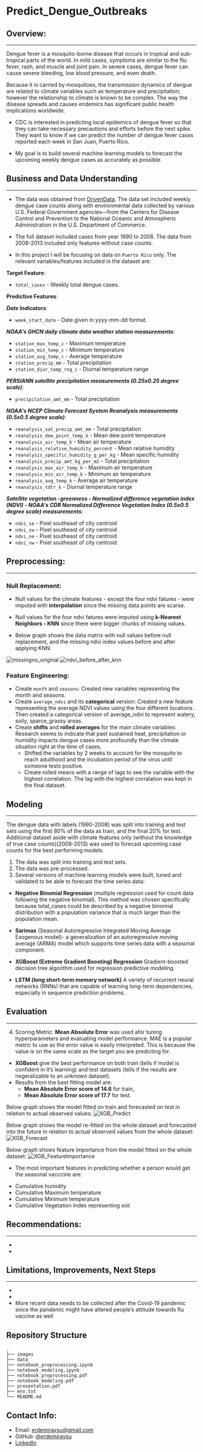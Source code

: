 # Predict_Dengue_Outbreaks


## Overview:
***

Dengue fever is a mosquito-borne disease that occurs in tropical and sub-tropical parts of the world. In mild cases, symptoms are similar to the flu: fever, rash, and muscle and joint pain. In severe cases, dengue fever can cause severe bleeding, low blood pressure, and even death.

Because it is carried by mosquitoes, the transmission dynamics of dengue are related to climate variables such as temperature and precipitation; however the relationship to climate is known to be complex.  The way the disease spreads and causes endemics has significant public health implications worldwide.

- CDC is interested in predicting local epidemics of dengue fever so that they can take necessary precautions and efforts before the next spike. They want to know if we can predict the number of dengue fever cases reported each week in San Juan, Puerto Rico.

- My goal is to build several machine learning models to forecast the upcoming weekly dengue cases as accurately as possible.  

## Business and Data Understanding
***

* The data was obtained from [DrivenData](https://www.drivendata.org/competitions/44/dengai-predicting-disease-spread/). The data set included weekly dengue case counts along with environmental data collected by various U.S. Federal Government agencies—from the Centers for Disease Control and Prevention to the National Oceanic and Atmospheric Administration in the U.S. Department of Commerce. 

* The full dataset included cases from year 1990 to 2008. The data from 2008-2013 included only features without case counts. 

* In this project I will be focusing on data on `Puerto Rico` only. The relevant variables/features included in the dataset are:

**Target Feature**: 
* `total_cases` - Weekly total dengue cases.

**Predictive Features**:

***Date Indicators***:
* `week_start_date` - Date given in yyyy-mm-dd format.

***NOAA's GHCN daily climate data weather station measurements***:
* `station_max_temp_c` - Maximum temperature
* `station_min_temp_c` - Minimum temperature
* `station_avg_temp_c` - Average temperature
* `station_precip_mm` - Total precipitation
* `station_diur_temp_rng_c` - Diurnal temperature range

***PERSIANN satellite precipitation measurements (0.25x0.25 degree scale)***:
* `precipitation_amt_mm` - Total precipitation

***NOAA's NCEP Climate Forecast System Reanalysis measurements (0.5x0.5 degree scale)***:
* `reanalysis_sat_precip_amt_mm` - Total precipitation
* `reanalysis_dew_point_temp_k` - Mean dew point temperature
* `reanalysis_air_temp_k` - Mean air temperature
* `reanalysis_relative_humidity_percent` - Mean relative humidity
* `reanalysis_specific_humidity_g_per_kg` - Mean specific humidity
* `reanalysis_precip_amt_kg_per_m2` - Total precipitation
* `reanalysis_max_air_temp_k` - Maximum air temperature
* `reanalysis_min_air_temp_k` - Minimum air temperature
* `reanalysis_avg_temp_k` - Average air temperature
* `reanalysis_tdtr_k` - Diurnal temperature range

***Satellite vegetation -greenness - Normalized difference vegetation index (NDVI) - NOAA's CDR Normalized Difference Vegetation Index (0.5x0.5 degree scale) measurements***: 
* `ndvi_se` - Pixel southeast of city centroid
* `ndvi_sw` - Pixel southeast of city centroid
* `ndvi_ne` - Pixel southeast of city centroid
* `ndvi_nw` - Pixel southeast of city centroid



## Preprocessing: 
***

### Null Replacement:

* Null values for the climate features - except the four ndvi fatures - were imputed with **interpolation** since the missing data points are scarse.
* Null values for the four ndvi fatures were imputed using **k-Nearest Neighbors - KNN** since there were bigger chunks of missing values.

* Below graph shows the data matrix with null values before null replacement, and the missing ndvi index values before and after applying KNN:

![missingno_original](https://user-images.githubusercontent.com/61121277/229592221-48bda85a-5e51-4c38-bf3d-0a7da45dc885.png)
![ndvi_before_after_knn](https://user-images.githubusercontent.com/61121277/229592271-63de0016-1e5e-427f-ab08-99e3ff5fbca8.png)


### Feature Engineering:

* Create `month` and `seasons`: Created new variables representing the month and seasons. 
* Create `average_ndvi` and its **categorical** version: Created a new feature representing the average NDVI values using the four different locations. Then created a categorical version of average_ndvi to represent watery, soily, sparce_grassy areas.
* Create **shifts** and **rolled averages** for the main climate variables:
Research seems to indicate that past sustained heat, precipitation or humidity impacts dengue cases more profoundly than the climate situation right at the time of cases. 
  - Shifted the variables by 2 weeks to account for the mosquito to reach adulthood and the incubation period of the virus until someone tests positive.
  - Create rolled means with a range of lags to see the variable with the highest correlation. The lag with the highest corralation was kept in the final dataset.
  


## Modeling
***

The dengue data with labels (1990-2008) was split into training and test sets using the first 80% of the data as train, and the final 20% for test. Additional dataset aside with climate features only (without the knowledge of true case counts)(2008-2013) was used to forecast upcoming case counts  for the best performing models.

1. The data was split into training and test sets.
2. The data was pre-processed. 
3. Several versions of machine learning models were built, tuned and validated to be able to forecast the time series data:

* **Negative Binomial Regression** (multiple regression used for count data following the negative binomial). This method was chosen specifically because total_cases could be described by a negative binomial distribution with a population variance that is much larger than the population mean. 

* **Sarimax** (Seasonal Autoregressive Integrated Moving Average Exogenous model)- a generalization of an autoregressive moving average (ARMA) model which supports time series data with a seasonal component.

* **XGBoost (Extreme Gradient Boosting) Regression** Gradient-boosted decision tree algorithm used for regression predictive modeling.

* **LSTM (long short-term memory network)** A variety of recurrent neural networks (RNNs) that are capable of learning long-term dependencies, especially in sequence prediction problems.

## Evaluation
***
4. Scoring Metric: **Mean Absolute Error** was used afor tuning hyperparameters and evaluating model performance. MAE is a popular metric to use as the error value is easily interpreted. This is because the value is on the same scale as the target you are predicting for.

* **XGBoost** give the best performance on both train (tells if model is confident in it’s learning) and test datasets (tells if the results are negeralizable to an unknown dataset). 
* Results from the best fitting model are:
    - **Mean Absolute Error score of 14.6** for train, 
    - **Mean Absolute Error score of 17.7** for test.
 
Below graph shows the model fitted on train and forecasted on test in relation to actual observed values: 
![XGB_Predict](https://user-images.githubusercontent.com/61121277/229638111-9e64b1a8-85c5-4559-8037-39e43be4111f.png)

Below graph shows the model re-fitted on the whole dataset and forecasted into the future in relation to actual observed values from the whole dataset: 
![XGB_Forecast](https://user-images.githubusercontent.com/61121277/229638217-027f53b9-3d90-404c-bee1-d414eb2d6bad.png)

Below graph shows feature importance from the model fitted on the whole dataset:
![XGB_FeatureImportance](https://user-images.githubusercontent.com/61121277/229638287-9a020daf-afb1-41a5-9334-e4d54c6b7b2f.png)


* The most important features in predicting whether a person would get the seasonal vacccine are:
-  Cumulative humidity
-  Cumulative Maximum temperature
-  Cumulative Minimum temperature
-  Cumulative Vegetation Index representing soil


## Recommendations:
***
* 
* 



## Limitations, Improvements, Next Steps
***
* 
* 
* More recent data needs to be collected after the Covid-19 pandemic since the pandemic might have altered people’s attitude towards flu vaccine as well


## Repository Structure
    .
    ├── images 
    ├── data 
    ├── notebook_preprocessing.ipynb  
    ├── notebook_modeling.ipynb  
    ├── notebook_preprocessing.pdf 
    ├── notebook_modeling.pdf 
    ├── presentation.pdf 
    ├── env.txt
    └── README.md   

## Contact Info:
* Email: erdemiraysu@gmail.com
* GitHub: [@erdemiraysu](https://github.com/erdemiraysu/)
* [LinkedIn](https://www.linkedin.com/in/aysuerdemir)
